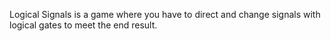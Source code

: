 Logical Signals is a game where you have to direct and change signals with logical gates to meet the end result.
